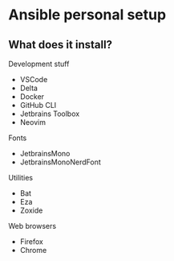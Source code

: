 # Ansible personal setup

## What does it install?

Development stuff

- VSCode
- Delta
- Docker
- GitHub CLI
- Jetbrains Toolbox
- Neovim

Fonts

- JetbrainsMono
- JetbrainsMonoNerdFont

Utilities

- Bat
- Eza
- Zoxide

Web browsers

- Firefox
- Chrome
